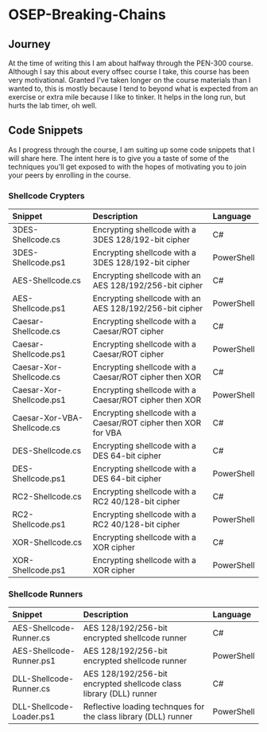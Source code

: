 # OSEP-Breaking-Chains

## Journey

At the time of writing this I am about halfway through the PEN-300 course. Although I say this about every offsec course I take, this course has been very motivational. Granted I've taken longer on the course materials than I wanted to, this is mostly because I tend to beyond what is expected from an exercise or extra mile because I like to tinker. It helps in the long run, but hurts the lab timer, oh well. 

## Code Snippets

As I progress through the course, I am suiting up some code snippets that I will share here. The intent here is to give you a taste of some of the techniques you'll get exposed to with the hopes of motivating you to join your peers by enrolling in the course.

### Shellcode Crypters

| Snippet | Description | Language
| :-- | :--| :--|
| 3DES-Shellcode.cs | Encrypting shellcode with a 3DES 128/192-bit cipher | C# |
| 3DES-Shellcode.ps1 | Encrypting shellcode with a 3DES 128/192-bit cipher | PowerShell |
| AES-Shellcode.cs | Encrypting shellcode with an AES 128/192/256-bit cipher | C# |
| AES-Shellcode.ps1 | Encrypting shellcode with an AES 128/192/256-bit cipher | PowerShell |
| Caesar-Shellcode.cs | Encrypting shellcode with a Caesar/ROT cipher | C# |
| Caesar-Shellcode.ps1 | Encrypting shellcode with a Caesar/ROT cipher | PowerShell |
| Caesar-Xor-Shellcode.cs | Encrypting shellcode with a Caesar/ROT cipher then XOR | C# |
| Caesar-Xor-Shellcode.ps1 | Encrypting shellcode with a Caesar/ROT cipher then XOR | PowerShell |
| Caesar-Xor-VBA-Shellcode.cs | Encrypting shellcode with a Caesar/ROT cipher then XOR for VBA | C# |
| DES-Shellcode.cs | Encrypting shellcode with a DES 64-bit cipher | C# |
| DES-Shellcode.ps1 | Encrypting shellcode with a DES 64-bit cipher | PowerShell |
| RC2-Shellcode.cs | Encrypting shellcode with a RC2 40/128-bit cipher | C# |
| RC2-Shellcode.ps1 | Encrypting shellcode with a RC2 40/128-bit cipher | PowerShell |
| XOR-Shellcode.cs | Encrypting shellcode with a XOR cipher | C# |
| XOR-Shellcode.ps1 | Encrypting shellcode with a XOR cipher | PowerShell |

### Shellcode Runners

| Snippet | Description | Language
| :-- | :--| :--|
| AES-Shellcode-Runner.cs | AES 128/192/256-bit encrypted shellcode runner | C# |
| AES-Shellcode-Runner.ps1 | AES 128/192/256-bit encrypted shellcode runner | PowerShell |
| DLL-Shellcode-Runner.cs | AES 128/192/256-bit encrypted shellcode class library (DLL) runner | C# |
| DLL-Shellcode-Loader.ps1 | Reflective loading technques for the class library (DLL) runner | PowerShell |
